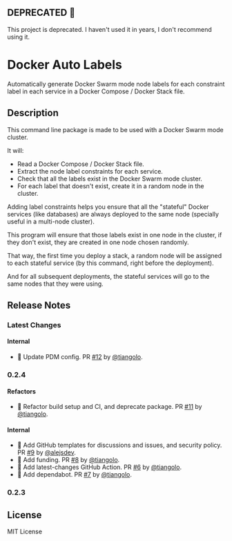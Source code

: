 ## DEPRECATED 🚨

This project is deprecated. I haven't used it in years, I don't recommend using it.

# Docker Auto Labels

Automatically generate Docker Swarm mode node labels for each constraint label in each service in a Docker Compose / Docker Stack file.

## Description

This command line package is made to be used with a Docker Swarm mode cluster.

It will:

* Read a Docker Compose / Docker Stack file.
* Extract the node label constraints for each service.
* Check that all the labels exist in the Docker Swarm mode cluster.
* For each label that doesn't exist, create it in a random node in the cluster.

Adding label constraints helps you ensure that all the "stateful"
Docker services (like databases) are always deployed to the same
node (specially useful in a multi-node cluster).

This program will ensure that those labels exist in one node
in the cluster, if they don't exist, they are created in one
node chosen randomly.

That way, the first time you deploy a stack, a random node will be assigned
to each stateful service (by this command, right before the deployment).

And for all subsequent deployments, the stateful services will go to the
same nodes that they were using.

## Release Notes

### Latest Changes

#### Internal

* 🔧 Update PDM config. PR [#12](https://github.com/tiangolo/docker-auto-labels/pull/12) by [@tiangolo](https://github.com/tiangolo).

### 0.2.4

#### Refactors

* 👷 Refactor build setup and CI, and deprecate package. PR [#11](https://github.com/tiangolo/docker-auto-labels/pull/11) by [@tiangolo](https://github.com/tiangolo).

#### Internal

* 🔧 Add GitHub templates for discussions and issues, and security policy. PR [#9](https://github.com/tiangolo/docker-auto-labels/pull/9) by [@alejsdev](https://github.com/alejsdev).
* 🔧 Add funding. PR [#8](https://github.com/tiangolo/docker-auto-labels/pull/8) by [@tiangolo](https://github.com/tiangolo).
* 👷 Add latest-changes GitHub Action. PR [#6](https://github.com/tiangolo/docker-auto-labels/pull/6) by [@tiangolo](https://github.com/tiangolo).
* 👷 Add dependabot. PR [#7](https://github.com/tiangolo/docker-auto-labels/pull/7) by [@tiangolo](https://github.com/tiangolo).

### 0.2.3

## License

MIT License
